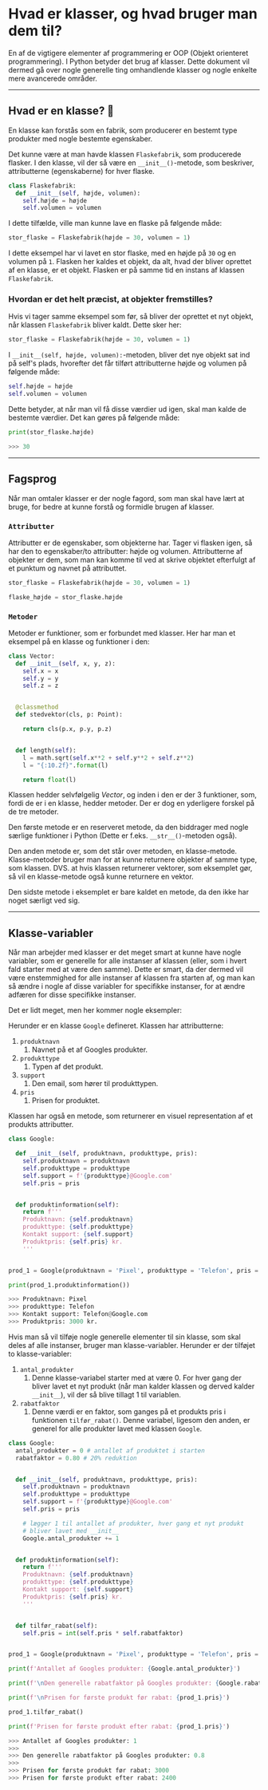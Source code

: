 # Hvad er klasser, og hvad bruger man dem til?
En af de vigtigere elementer af programmering er OOP (Objekt orienteret programmering). I Python betyder det brug af klasser. Dette dokument vil dermed gå over nogle generelle ting omhandlende klasser og nogle enkelte mere avancerede områder.

---

## Hvad er en klasse? 🤔
En klasse kan forstås som en fabrik, som producerer en bestemt type produkter med nogle bestemte egenskaber. 

Det kunne være at man havde klassen `Flaskefabrik`, som producerede flasker. I den klasse, vil der så være en `__init__()`-metode, som beskriver, attributterne (egenskaberne) for hver flaske. 
```python
class Flaskefabrik:
  def __init__(self, højde, volumen):
    self.højde = højde
    self.volumen = volumen
```
I dette tilfælde, ville man kunne lave en flaske på følgende måde:
```python
stor_flaske = Flaskefabrik(højde = 30, volumen = 1)
```
I dette eksempel har vi lavet en stor flaske, med en højde på `30` og en volumen på `1`. 
Flasken her kaldes et objekt, da alt, hvad der bliver oprettet af en klasse, er et objekt. Flasken er på samme tid en instans af klassen `Flaskefabrik`.

### Hvordan er det helt præcist, at objekter fremstilles?
Hvis vi tager samme eksempel som før, så bliver der oprettet et nyt objekt, når klassen `Flaskefabrik` bliver kaldt. Dette sker her:
```python
stor_flaske = Flaskefabrik(højde = 30, volumen = 1)
```
I `__init__(self, højde, volumen):`-metoden, bliver det nye objekt sat ind på self's plads, hvorefter det får tilført attributterne højde og volumen på følgende måde:
```python
self.højde = højde
self.volumen = volumen
```
Dette betyder, at når man vil få disse værdier ud igen, skal man kalde de bestemte værdier. Det kan gøres på følgende måde:
```python
print(stor_flaske.højde)

>>> 30
```

---

## Fagsprog
Når man omtaler klasser er der nogle fagord, som man skal have lært at bruge, for bedre at kunne forstå og formidle brugen af klasser. 

### `Attributter`
Attributter er de egenskaber, som objekterne har. Tager vi flasken igen, så har den to egenskaber/to attributter: højde og volumen. Attributterne af objekter er dem, som man kan komme til ved at skrive objektet efterfulgt af et punktum og navnet på attributtet. 
```python
stor_flaske = Flaskefabrik(højde = 30, volumen = 1)

flaske_højde = stor_flaske.højde
```

### `Metoder`
Metoder er funktioner, som er forbundet med klasser. Her har man et eksempel på en klasse og funktioner i den:
```python
class Vector:
  def __init__(self, x, y, z):
    self.x = x
    self.y = y
    self.z = z


  @classmethod
  def stedvektor(cls, p: Point):

    return cls(p.x, p.y, p.z)


  def length(self):
    l = math.sqrt(self.x**2 + self.y**2 + self.z**2)
    l = "{:10.2f}".format(l)

    return float(l)
```
Klassen hedder selvfølgelig *Vector*, og inden i den er der 3 funktioner, som, fordi de er i en klasse, hedder metoder. Der er dog en yderligere forskel på de tre metoder.

Den første metode er en reserveret metode, da den biddrager med nogle særlige funktioner i Python (Dette er f.eks. `__str__()`-metoden også).

Den anden metode er, som det står over metoden, en klasse-metode. Klasse-metoder bruger man for at kunne returnere objekter af samme type, som klassen. DVS. at hvis klassen returnerer vektorer, som eksemplet gør, så vil en klasse-metode også kunne returnere en vektor.

Den sidste metode i eksemplet er bare kaldet en metode, da den ikke har noget særligt ved sig.

---

## Klasse-variabler
Når man arbejder med klasser er det meget smart at kunne have nogle variabler, som er generelle for alle instanser af klassen (eller, som i hvert fald starter med at være den samme). Dette er smart, da der dermed vil være enstemmighed for alle instanser af klassen fra starten af, og man kan så ændre i nogle af disse variabler for specifikke instanser, for at ændre adfæren for disse specifikke instanser.

Det er lidt meget, men her kommer nogle eksempler:

Herunder er en klasse `Google` defineret. Klassen har attributterne:
1. `produktnavn`
   1. Navnet på et af Googles produkter.
2. `produkttype`
   1. Typen af det produkt.
3. `support`
   1. Den email, som hører til produkttypen.
4. `pris`
   1. Prisen for produktet.

Klassen har også en metode, som returnerer en visuel representation af et produkts attributter.

```python
class Google:

  def __init__(self, produktnavn, produkttype, pris):
    self.produktnavn = produktnavn
    self.produkttype = produkttype
    self.support = f'{produkttype}@Google.com'
    self.pris = pris


  def produktinformation(self):
    return f'''
    Produktnavn: {self.produktnavn}
    produkttype: {self.produkttype}
    Kontakt support: {self.support}
    Produktpris: {self.pris} kr.
    '''


prod_1 = Google(produktnavn = 'Pixel', produkttype = 'Telefon', pris = 3000)

print(prod_1.produktinformation())

>>> Produktnavn: Pixel
>>> produkttype: Telefon
>>> Kontakt support: Telefon@Google.com
>>> Produktpris: 3000 kr.
```
Hvis man så vil tilføje nogle generelle elementer til sin klasse, som skal deles af alle instanser, bruger man klasse-variabler. Herunder er der tilføjet to klasse-variabler:

1. `antal_produkter`
   1. Denne klasse-variabel starter med at være 0. For hver gang der bliver lavet et nyt produkt (når man kalder klassen og derved kalder `__init__`), vil der så blive tillagt 1 til variablen.
2. `rabatfaktor`
   1. Denne værdi er en faktor, som ganges på et produkts pris i funktionen `tilfør_rabat()`. Denne variabel, ligesom den anden, er generel for alle produkter lavet med klassen `Google`.

```python
class Google:
  antal_produkter = 0 # antallet af produktet i starten
  rabatfaktor = 0.80 # 20% reduktion


  def __init__(self, produktnavn, produkttype, pris):
    self.produktnavn = produktnavn
    self.produkttype = produkttype
    self.support = f'{produkttype}@Google.com'
    self.pris = pris

    # lægger 1 til antallet af produkter, hver gang et nyt produkt 
    # bliver lavet med __init__
    Google.antal_produkter += 1 


  def produktinformation(self):
    return f'''
    Produktnavn: {self.produktnavn}
    produkttype: {self.produkttype}
    Kontakt support: {self.support}
    Produktpris: {self.pris} kr.
    '''


  def tilfør_rabat(self):
    self.pris = int(self.pris * self.rabatfaktor)


prod_1 = Google(produktnavn = 'Pixel', produkttype = 'Telefon', pris = 3000)

print(f'Antallet af Googles produkter: {Google.antal_produkter}')

print(f'\nDen generelle rabatfaktor på Googles produkter: {Google.rabatfaktor}')

print(f'\nPrisen for første produkt før rabat: {prod_1.pris}')

prod_1.tilfør_rabat()

print(f'Prisen for første produkt efter rabat: {prod_1.pris}')

>>> Antallet af Googles produkter: 1
>>> 
>>> Den generelle rabatfaktor på Googles produkter: 0.8
>>> 
>>> Prisen for første produkt før rabat: 3000
>>> Prisen for første produkt efter rabat: 2400
```